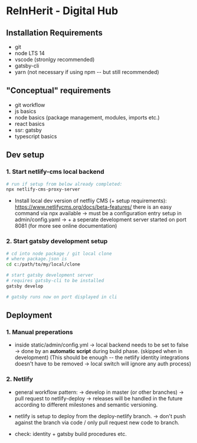 
# ReInHerit - Digital Hub

## Installation Requirements

- git
- node LTS 14
- vscode (stronlgy recommended)
- gatsby-cli
- yarn (not necessary if using npm -- but still recommended)


## "Conceptual" requirements 

- git workflow
- js basics
- node basics (package management, modules, imports etc.)
- react basics
- ssr: gatsby
- typescript basics


## Dev setup

### 1. Start netlify-cms local backend

```sh
# run if setup from below already completed:
npx netlify-cms-proxy-server

```

- Install local dev version of netfliy CMS (+ setup requirements): https://www.netlifycms.org/docs/beta-features/
  there is an easy command via npx available
  -> must be a configuration entry setup in admin/config.yaml
  -> + a seperate development server started on port 8081 (for more see online documentation)


### 2. Start gatsby development setup 

```sh
# cd into node package / git local clone
# where package.json is 
cd c:/path/to/my/local/clone

# start gatsby development server
# requires gatsby-cli to be installed
gatsby develop

# gatsby runs now on port displayed in cli

```


## Deployment

### 1. Manual preperations

- inside static/admin/config.yml -> local backend needs to be set to false -> done by an __automatic script__ during build phase. (skipped when in development)
(This should be enough -- the netlify identity integrations doesn't have to be removed -> local switch will ignore any auth process)



### 2. Netlify

- general workflow pattern:
  -> develop in master (or other branches) -> pull request to netlify-deploy
  -> releases will be handled in the future according to different milestones and semantic versioning.

- netlify is setup to deploy from the deploy-netlify branch.
  -> don't push against the branch via code / only pull request new code to branch.


- check: identity + gatsby build procedures etc.